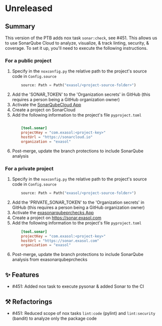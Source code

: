 # Unreleased

## Summary
This version of the PTB adds nox task `sonar:check`, see #451. This allows us to
use SonarQube Cloud to analyze, visualize, & track linting, security, & coverage. To
set it up, you'll need to execute the following instructions.

### For a public project
1. Specify in the `noxconfig.py` the relative path to the project's source code in `Config.source`
    ```python
        source: Path = Path("exasol/<project-source-folder>")
   ```
2. Add the 'SONAR_TOKEN' to the 'Organization secrets' in GitHub (this requires a person being a GitHub organization owner)
3. Activate the [SonarQubeCloud App](https://github.com/apps/sonarqubecloud)
4. Create a project on SonarCloud
5. Add the following information to the project's file `pyproject.toml`
    ```toml

        [tool.sonar]
        projectKey = "com.exasol:<project-key>"
        hostUrl = "https://sonarcloud.io"
        organization = "exasol"
   ```
6. Post-merge, update the branch protections to include SonarQube analysis

### For a private project
1. Specify in the `noxconfig.py` the relative path to the project's source code in `Config.source`
    ```python
        source: Path = Path("exasol/<project-source-folder>")
   ```
2. Add the 'PRIVATE_SONAR_TOKEN' to the 'Organization secrets' in GitHub (this requires a person being a GitHub organization owner)
3. Activate the [exasonarqubeprchecks App](https://github.com/apps/exasonarqubeprchecks)
4. Create a project on https://sonar.exasol.com
5. Add the following information to the project's file `pyproject.toml`
    ```toml
        [tool.sonar]
        projectKey = "com.exasol:<project-key>"
        hostUrl = "https://sonar.exasol.com"
        organization = "exasol"
   ```
6. Post-merge, update the branch protections to include SonarQube analysis from exasonarqubeprchecks

## ✨ Features
* #451: Added nox task to execute pysonar & added Sonar to the CI

## ⚒️ Refactorings
* #451: Reduced scope of nox tasks `lint:code` (pylint) and `lint:security` (bandit) to analyze only the package code
